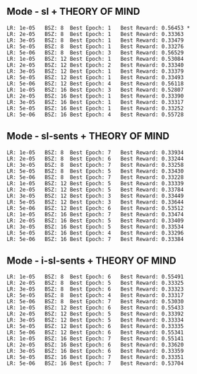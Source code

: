 Mode - sl + THEORY OF MIND
------------------------------
	LR: 1e-05	BSZ: 8	Best Epoch: 1	Best Reward: 0.56453 *
	LR: 2e-05	BSZ: 8	Best Epoch: 1	Best Reward: 0.33363
	LR: 3e-05	BSZ: 8	Best Epoch: 1	Best Reward: 0.33479
	LR: 5e-05	BSZ: 8	Best Epoch: 1	Best Reward: 0.33276
	LR: 5e-06	BSZ: 8	Best Epoch: 3	Best Reward: 0.56529
	LR: 1e-05	BSZ: 12	Best Epoch: 1	Best Reward: 0.53084
	LR: 2e-05	BSZ: 12	Best Epoch: 2	Best Reward: 0.33340
	LR: 3e-05	BSZ: 12	Best Epoch: 1	Best Reward: 0.33379
	LR: 5e-05	BSZ: 12	Best Epoch: 1	Best Reward: 0.33493
	LR: 5e-06	BSZ: 12	Best Epoch: 4	Best Reward: 0.56118
	LR: 1e-05	BSZ: 16	Best Epoch: 3	Best Reward: 0.52807
	LR: 2e-05	BSZ: 16	Best Epoch: 1	Best Reward: 0.33390
	LR: 3e-05	BSZ: 16	Best Epoch: 1	Best Reward: 0.33317
	LR: 5e-05	BSZ: 16	Best Epoch: 1	Best Reward: 0.33252
	LR: 5e-06	BSZ: 16	Best Epoch: 4	Best Reward: 0.55728

Mode - sl-sents + THEORY OF MIND
------------------------------
	LR: 1e-05	BSZ: 8	Best Epoch: 7	Best Reward: 0.33934
	LR: 2e-05	BSZ: 8	Best Epoch: 6	Best Reward: 0.33244
	LR: 3e-05	BSZ: 8	Best Epoch: 7	Best Reward: 0.33258
	LR: 5e-05	BSZ: 8	Best Epoch: 5	Best Reward: 0.33430
	LR: 5e-06	BSZ: 8	Best Epoch: 7	Best Reward: 0.33228
	LR: 1e-05	BSZ: 12	Best Epoch: 5	Best Reward: 0.33339
	LR: 2e-05	BSZ: 12	Best Epoch: 5	Best Reward: 0.33784
	LR: 3e-05	BSZ: 12	Best Epoch: 3	Best Reward: 0.33449
	LR: 5e-05	BSZ: 12	Best Epoch: 3	Best Reward: 0.33644
	LR: 5e-06	BSZ: 12	Best Epoch: 6	Best Reward: 0.53512
	LR: 1e-05	BSZ: 16	Best Epoch: 7	Best Reward: 0.33474
	LR: 2e-05	BSZ: 16	Best Epoch: 5	Best Reward: 0.33409
	LR: 3e-05	BSZ: 16	Best Epoch: 5	Best Reward: 0.33534
	LR: 5e-05	BSZ: 16	Best Epoch: 4	Best Reward: 0.33296
	LR: 5e-06	BSZ: 16	Best Epoch: 7	Best Reward: 0.33384

Mode - i-sl-sents + THEORY OF MIND
------------------------------
	LR: 1e-05	BSZ: 8	Best Epoch: 6	Best Reward: 0.55491
	LR: 2e-05	BSZ: 8	Best Epoch: 5	Best Reward: 0.33325
	LR: 3e-05	BSZ: 8	Best Epoch: 6	Best Reward: 0.33323
	LR: 5e-05	BSZ: 8	Best Epoch: 4	Best Reward: 0.33317
	LR: 5e-06	BSZ: 8	Best Epoch: 7	Best Reward: 0.53030
	LR: 1e-05	BSZ: 12	Best Epoch: 6	Best Reward: 0.55433
	LR: 2e-05	BSZ: 12	Best Epoch: 5	Best Reward: 0.33392
	LR: 3e-05	BSZ: 12	Best Epoch: 5	Best Reward: 0.33334
	LR: 5e-05	BSZ: 12	Best Epoch: 6	Best Reward: 0.33335
	LR: 5e-06	BSZ: 12	Best Epoch: 6	Best Reward: 0.55341
	LR: 1e-05	BSZ: 16	Best Epoch: 7	Best Reward: 0.55141
	LR: 2e-05	BSZ: 16	Best Epoch: 6	Best Reward: 0.33620
	LR: 3e-05	BSZ: 16	Best Epoch: 6	Best Reward: 0.33359
	LR: 5e-05	BSZ: 16	Best Epoch: 7	Best Reward: 0.33351
	LR: 5e-06	BSZ: 16	Best Epoch: 7	Best Reward: 0.53704

